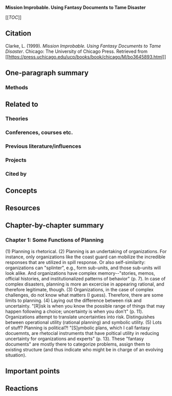 **Mission Improbable. Using Fantasy Documents to Tame Disaster**

[[_TOC_]]

## Citation

Clarke, L. (1999). *Mission Improbable. Using Fantasy Documents to Tame Disaster*. Chicago: The University of Chicago Press. Retrieved from [[https://press.uchicago.edu/ucp/books/book/chicago/M/bo3645893.html]]

## One-paragraph summary

### Methods

## Related to

### Theories

### Conferences, courses etc.

### Previous literature/influences

### Projects

### Cited by

## Concepts

## Resources

## Chapter-by-chapter summary

### Chapter 1: Some Functions of Planning

(1) Planning is rhetorical. (2) Planning is an undertaking of organizations. For instance, only organizations like the coast guard can mobilize the incredible responses that are utilized in spill response. Or also self-similarity: organizations can "splinter", e.g., form sub-units, and those sub-units will look alike. And organizations have complex memory--"stories, memos, official histories, and institutionalized patterns of behavior" (p. 7). In case of complex disasters, planning is more an excercise in appearing rational, and therefore legitimate, though. (3) Organizations, in the case of complex challenges, do not know what matters (I guess). Therefore, there are some limits to planning. (4) Laying out the difference between risk and uncertainty. "[R]isk is when you know the possible range of things that may happen following a choice; uncertainty is when you don't" (p. 11). Organizations attempt to translate uncertainties into risk. Distinguishes between operational utility (rational planning) and symbolic utility. (5) Lots of stuff? Planning is political?! "[S]ymbolic plans, which I call fantasy docuemnts, are rhetocial instruments that have poltical utility in reducing uncertainty for organizations and experts" (p. 13). These "fantasy documents" are mostly there to categorize problems, assign them to existing structure (and thus indicate who might be in charge of an evolving situation).

## Important points

## Reactions